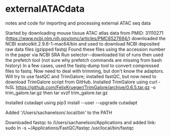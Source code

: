 # externalATACdata
notes and code for importing and processing external ATAC seq data

Started by downloading mouse tissue ATAC atlas data from PMID:
    31110271 (https://www.ncbi.nlm.nih.gov/pmc/articles/PMC6527694/)
downloaded the NCBI sratoolkit.2.9.6-1-mac64/bin and used to download NCBI deposited raw data files (gzipped fastq)
Found these files using the accession number in the paper via NCBI SRA Run selector--downloaded list of runs then used the prefetch tool (not sure why prefetch commands are missing from bash history)
In a few cases, used the fastq-dump tool to convert compressed files to fastq.
Now need to deal with trimming, but don't know the adaptors. Will try to use fastQC and TrimGalore; installed fastQC, but now need to download TrimGalore script from GitHub.
Installed TrimGalore using curl -fsSL https://github.com/FelixKrueger/TrimGalore/archive/0.6.5.tar.gz -o trim_galore.tar.gz
then tar xvzf trim_galore.tar.gz

Installed cutadapt using pip3 install --user --upgrade cutadapt

Added '/Users/sachanelson/.local/bin' to the PATH

Downloaded fastqc to /Users/sachanelson/Applications and added link: sudo ln -s ~/Applications/FastQC/fastqc /usr/local/bin/fastqc

